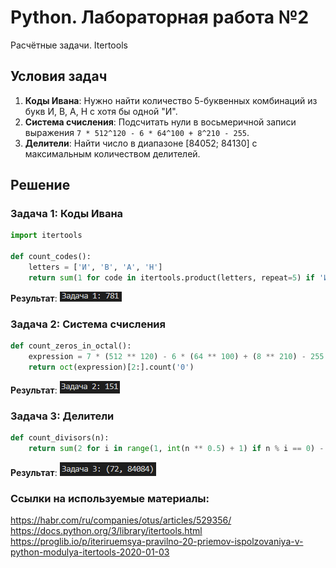 # Python. Лабораторная работа №2
Расчётные задачи. Itertools

##  Условия задач
1. **Коды Ивана**: Нужно найти количество 5-буквенных комбинаций из букв И, В, А, Н с хотя бы одной "И".
2. **Система счисления**: Подсчитать нули в восьмеричной записи выражения `7 * 512^120 - 6 * 64^100 + 8^210 - 255`.
3. **Делители**: Найти число в диапазоне [84052; 84130] с максимальным количеством делителей.

##  Решение
### Задача 1: Коды Ивана
```python
import itertools

def count_codes():
    letters = ['И', 'В', 'А', 'Н']
    return sum(1 for code in itertools.product(letters, repeat=5) if 'И' in code)
```
**Результат**: ![alt text](image.png)

### Задача 2: Система счисления
```python
def count_zeros_in_octal():
    expression = 7 * (512 ** 120) - 6 * (64 ** 100) + (8 ** 210) - 255
    return oct(expression)[2:].count('0')
```
**Результат**: ![alt text](image-1.png)

### Задача 3: Делители
```python
def count_divisors(n):
    return sum(2 for i in range(1, int(n ** 0.5) + 1) if n % i == 0) - (1 if int(n ** 0.5)**2 == n else 0)
```
**Результат**: ![alt text](image-2.png)

### Ссылки на используемые материалы:
https://habr.com/ru/companies/otus/articles/529356/
https://docs.python.org/3/library/itertools.html
https://proglib.io/p/iteriruemsya-pravilno-20-priemov-ispolzovaniya-v-python-modulya-itertools-2020-01-03
